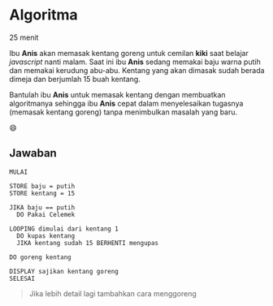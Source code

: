 # Algoritma

25 menit

Ibu **Anis** akan memasak kentang goreng untuk cemilan **kiki** saat belajar *javascript* nanti malam. Saat ini ibu **Anis** sedang memakai baju warna putih dan memakai kerudung abu-abu. Kentang yang akan dimasak sudah berada dimeja dan berjumlah 15 buah kentang.

Bantulah ibu **Anis** untuk memasak kentang dengan membuatkan algoritmanya sehingga ibu **Anis** cepat dalam menyelesaikan tugasnya (memasak kentang goreng) tanpa menimbulkan masalah yang baru.

:smile:

## Jawaban

```
MULAI

STORE baju = putih
STORE kentang = 15

JIKA baju == putih
  DO Pakai Celemek

LOOPING dimulai dari kentang 1
  DO kupas kentang
  JIKA kentang sudah 15 BERHENTI mengupas

DO goreng kentang

DISPLAY sajikan kentang goreng
SELESAI
```

> Jika lebih detail lagi tambahkan cara menggoreng
